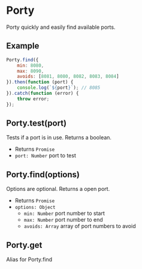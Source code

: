 # Porty
Porty quickly and easily find available ports.

## Example

```JavaScript
Porty.find({
	min: 8080,
	max: 8090,
	avoids: [8081, 8080, 8082, 8083, 8084]
}).then(function (port) {
	console.log(`${port}`); // 8085
}).catch(function (error) {
	throw error;
});
```

## Porty.test(port)
Tests if a port is in use. Returns a boolean.

- Returns `Promise`
- `port: Number` port to test

## Porty.find(options)
Options are optional. Returns a open port.

- Returns `Promise`
- `options: Object`
	- `min: Number` port number to start
	- `max: Number` port number to end
	- `avoids: Array` array of port numbers to avoid

## Porty.get
Alias for Porty.find
